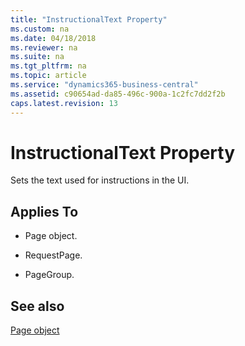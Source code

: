 ```yaml
---
title: "InstructionalText Property"
ms.custom: na
ms.date: 04/18/2018
ms.reviewer: na
ms.suite: na
ms.tgt_pltfrm: na
ms.topic: article
ms.service: "dynamics365-business-central"
ms.assetid: c90654ad-da85-496c-900a-1c2fc7dd2f2b
caps.latest.revision: 13
---
```


 

# InstructionalText Property
Sets the text used for instructions in the UI. 
  
## Applies To  
  
-   Page object.  
  
-   RequestPage.

-   PageGroup.

## See also
[Page object](../devenv-page-object.md)  
